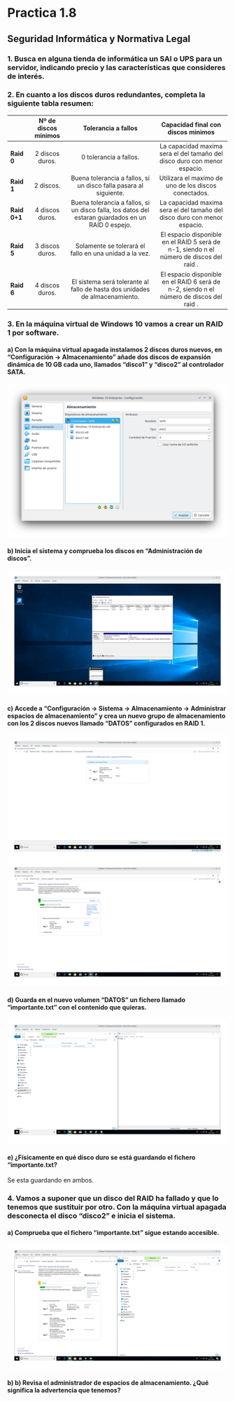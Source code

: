 # Practica 1.8

## Seguridad Informática y Normativa Legal

### 1. Busca en alguna tienda de informática un SAI o UPS para un servidor, indicando precio y las características que consideres de interés.

### 2. En cuanto a los discos duros redundantes, completa la siguiente tabla resumen:

|                    | Nº de discos minimos |                                        Tolerancia a fallos                                        |                            Capacidad final con discos minimos                            |
| :----------------- | :-------------------: | :------------------------------------------------------------------------------------------------: | :---------------------------------------------------------------------------------------: |
| **Raid 0**   |    2 discos duros.    |                                       0 tolerancia a fallos.                                       |         La capacidad maxima sera el del tamaño del disco duro con menor espacio.         |
| **Raid 1**   |       2 discos.       |                 Buena tolerancia a fallos, si un disco falla pasara al siguiente.                 |                   Utilizara el maximo de uno de los discos conectados.                   |
| **Raid 0+1** |    4 discos duros.    | Buena tolerancia a fallos, si un disco falla, los datos del estaran guardados en un RAID 0 espejo. |         La capacidad maxima sera el del tamaño del disco duro con menor espacio.         |
| **Raid 5**   |    3 discos duros.    |                      Solamente se tolerará el fallo en una unidad a la vez.                      | El espacio disponible en el RAID 5 será de n-1, siendo n el número de discos del raid . |
| **Raid 6**   |    4 discos duros.    |            El sistema será tolerante al fallo de hasta dos unidades de almacenamiento.            | El espacio disponible en el RAID 6 será de n-2, siendo n el número de discos del raid . |

### 3. En la máquina virtual de Windows 10 vamos a crear un RAID 1 por software.

#### a) Con la máquina virtual apagada instalamos 2 discos duros nuevos, en “Configuración → Almacenamiento” añade dos discos de expansión dinámica de 10 GB cada uno, llamados “disco1” y “disco2” al controlador SATA.

![Discos Windows](imagenes/discos.png)

#### b) Inicia el sistema y comprueba los discos en “Administración de discos”.

![Discos en sitema](imagenes/discosEnSitemas2.png)

#### c) Accede a “Configuración → Sistema → Almacenamiento → Administrar espacios de almacenamiento” y crea un nuevo grupo de almacenamiento con los 2 discos nuevos llamado “DATOS” configurados en RAID 1.

![Creacion de los grupos de discos](imagenes/crearGrupoDiscos.png)
![Grupo creado](imagenes/Crear.png)

#### d) Guarda en el nuevo volumen “DATOS” un fichero llamado “importante.txt” con el contenido que quieras.

![Importante.txt](imagenes/importante.png)

#### e) ¿Físicamente en qué disco duro se está guardando el fichero “importante.txt?

Se esta guardando en ambos.

### 4. Vamos a suponer que un disco del RAID ha fallado y que lo tenemos que sustituir por otro. Con la máquina virtual apagada desconecta el disco “disco2” e inicia el sistema.

#### a) Comprueba que el fichero “importante.txt” sigue estando accesible.

![Falta disco](imagenes/faltaUnDisco.png)

#### b) b) Revisa el administrador de espacios de almacenamiento. ¿Qué significa la advertencia que tenemos?